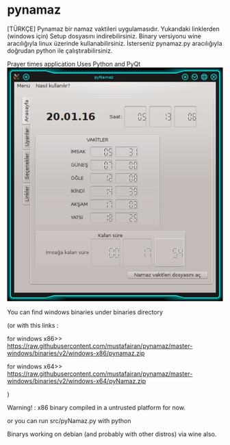 # pynamaz

[TÜRKÇE]
Pynamaz bir namaz vaktileri uygulamasıdır. Yukarıdaki linklerden (windows için) Setup dosyasını indirebilirsiniz. Binary versiyonu wine aracılığıyla linux üzerinde kullanabilirsiniz. İsterseniz pynamaz.py aracılığıyla doğrudan python ile çalıştırabilirsiniz.




Prayer times application 
Uses Python and  PyQt 
[![pynamaz screenshot](https://github.com/mustafairan/pynamaz/raw/master-linux/screenshot.jpg)](https://github.com/mustafairan/pynamaz/raw/master/screenshot.jpg)

You can find  windows binaries  under binaries directory 

(or with this links :

for windows x86>> https://raw.githubusercontent.com/mustafairan/pynamaz/master-windows/binaries/v2/windows-x86/pynamaz.zip

for windows x64>> https://raw.githubusercontent.com/mustafairan/pynamaz/master-windows/binaries/v2/windows-x64/pyNamaz.zip

)

Warning! : x86 binary compiled in a untrusted platform for now.


or you can run src/pyNamaz.py with python

Binarys working on debian (and probably with other distros) via wine also.

